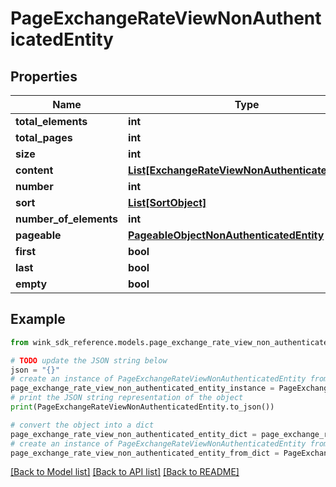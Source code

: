 # PageExchangeRateViewNonAuthenticatedEntity


## Properties

Name | Type | Description | Notes
------------ | ------------- | ------------- | -------------
**total_elements** | **int** |  | [optional] 
**total_pages** | **int** |  | [optional] 
**size** | **int** |  | [optional] 
**content** | [**List[ExchangeRateViewNonAuthenticatedEntity]**](ExchangeRateViewNonAuthenticatedEntity.md) |  | [optional] 
**number** | **int** |  | [optional] 
**sort** | [**List[SortObject]**](SortObject.md) |  | [optional] 
**number_of_elements** | **int** |  | [optional] 
**pageable** | [**PageableObjectNonAuthenticatedEntity**](PageableObjectNonAuthenticatedEntity.md) |  | [optional] 
**first** | **bool** |  | [optional] 
**last** | **bool** |  | [optional] 
**empty** | **bool** |  | [optional] 

## Example

```python
from wink_sdk_reference.models.page_exchange_rate_view_non_authenticated_entity import PageExchangeRateViewNonAuthenticatedEntity

# TODO update the JSON string below
json = "{}"
# create an instance of PageExchangeRateViewNonAuthenticatedEntity from a JSON string
page_exchange_rate_view_non_authenticated_entity_instance = PageExchangeRateViewNonAuthenticatedEntity.from_json(json)
# print the JSON string representation of the object
print(PageExchangeRateViewNonAuthenticatedEntity.to_json())

# convert the object into a dict
page_exchange_rate_view_non_authenticated_entity_dict = page_exchange_rate_view_non_authenticated_entity_instance.to_dict()
# create an instance of PageExchangeRateViewNonAuthenticatedEntity from a dict
page_exchange_rate_view_non_authenticated_entity_from_dict = PageExchangeRateViewNonAuthenticatedEntity.from_dict(page_exchange_rate_view_non_authenticated_entity_dict)
```
[[Back to Model list]](../README.md#documentation-for-models) [[Back to API list]](../README.md#documentation-for-api-endpoints) [[Back to README]](../README.md)


